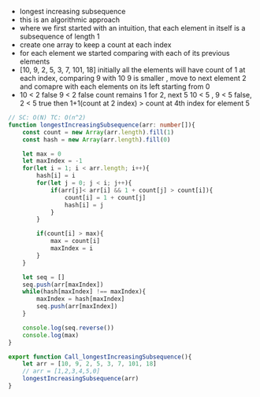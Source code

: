 - longest increasing subsequence
- this is an algorithmic approach
- where we first started with an intuition, that each element in itself is a subsequence of length 1
- create one array to keep a count at each index
- for each element we started comparing with each of its previous elements
- [10, 9, 2, 5, 3, 7, 101, 18] initially all the elements will have count of 1 at each index, comparing 9 with 10 9 is smaller , move to next element 2 and comapre with each elements on its left starting from 0
- 10 < 2 false 9 < 2 false count remains 1 for 2, next 5 10 < 5 , 9 < 5 false, 2 < 5 true then 1+1(count at 2 index) > count at 4th index for element 5

```ts
// SC: O(N) TC: O(n^2)
function longestIncreasingSubsequence(arr: number[]){
    const count = new Array(arr.length).fill(1)
    const hash = new Array(arr.length).fill(0)

    let max = 0
    let maxIndex = -1
    for(let i = 1; i < arr.length; i++){
        hash[i] = i
        for(let j = 0; j < i; j++){
            if(arr[j]< arr[i] && 1 + count[j] > count[i]){
                count[i] = 1 + count[j]
                hash[i] = j
            }
        }

        if(count[i] > max){
            max = count[i]
            maxIndex = i
        }
    }

    let seq = []
    seq.push(arr[maxIndex])
    while(hash[maxIndex] !== maxIndex){
        maxIndex = hash[maxIndex]
        seq.push(arr[maxIndex])
    }

    console.log(seq.reverse())
    console.log(max)
}

export function Call_longestIncreasingSubsequence(){
    let arr = [10, 9, 2, 5, 3, 7, 101, 18]
    // arr = [1,2,3,4,5,0]
    longestIncreasingSubsequence(arr)
}

```
